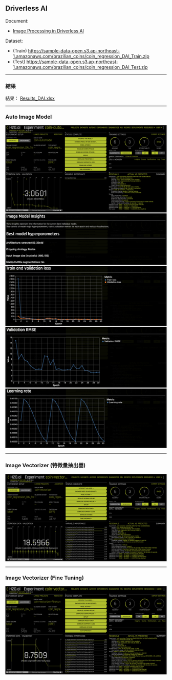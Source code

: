 ## Driverless AI

Document:
- [Image Processing in Driverless AI](https://docs.h2o.ai/driverless-ai/1-10-lts/docs/userguide/image-processing.html)
  
Dataset: 
 - (Train) https://sample-data-open.s3.ap-northeast-1.amazonaws.com/brazilian_coins/coin_regression_DAI_Train.zip
 - (Test) https://sample-data-open.s3.ap-northeast-1.amazonaws.com/brazilian_coins/coin_regression_DAI_Test.zip

***
### 結果
結果： [Results_DAI.xlsx](./Results_DAI.xlsx)

***
### Auto Image Model
<img src="./display_images/automodel.png" alt="img1">
<img src="./display_images/insights1.png" alt="img2">
<img src="./display_images/insights2.png" alt="img3">
<img src="./display_images/insights3.png" alt="img4">
<img src="./display_images/insights4.png" alt="img5">

***
### Image Vectorizer (特徴量抽出器)
<img src="./display_images/vec.png" alt="img10">
  
***
### Image Vectorizer (Fine Tuning)
<img src="./display_images/vec_ft.png" alt="img10">

